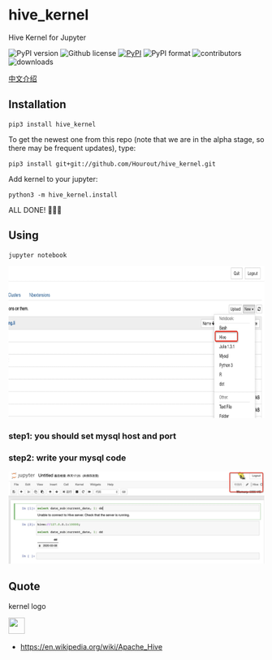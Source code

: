 # hive_kernel
Hive  Kernel for Jupyter

![PyPI version](https://img.shields.io/pypi/pyversions/hive_kernel.svg)
![Github license](https://img.shields.io/github/license/Hourout/hive_kernel.svg)
[![PyPI](https://img.shields.io/pypi/v/hive_kernel.svg)](https://pypi.python.org/pypi/hive_kernel)
![PyPI format](https://img.shields.io/pypi/format/hive_kernel.svg)
![contributors](https://img.shields.io/github/contributors/Hourout/hive_kernel)
![downloads](https://img.shields.io/pypi/dm/hive_kernel.svg)


[中文介绍](document/chinese.md)

## Installation

```
pip3 install hive_kernel
```

To get the newest one from this repo (note that we are in the alpha stage, so there may be frequent updates), type:

```
pip3 install git+git://github.com/Hourout/hive_kernel.git
```

Add kernel to your jupyter:

```
python3 -m hive_kernel.install
```

ALL DONE! 🎉🎉🎉

## Using

```
jupyter notebook
```
<img src="image/hive2.png" width = "700" height = "300" />

### step1: you should set mysql host and port

### step2: write your mysql code
![](image/hive1.png)

## Quote 
kernel logo

<img src="https://upload.wikimedia.org/wikipedia/commons/thumb/b/bb/Apache_Hive_logo.svg/300px-Apache_Hive_logo.svg.png" width = "32" height = "32" />

- https://en.wikipedia.org/wiki/Apache_Hive
